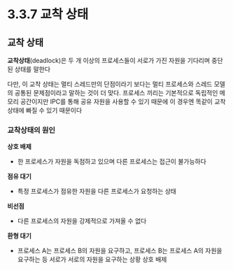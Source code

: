 # 3.3.7 교착 상태

## 교착 상태
**교착상태**(deadlock)은 두 개 이상의 프로세스들이 서로가 가진 자원을 기다리며 중단된 상태를 말한다

다만, 이 교착 상태는 멀티 스레드만의 단점이라기 보다는 멀티 프로세스와 스레드 모델의 공통된 문제점이라고 말하는 것이 더 맞다. 프로세스 끼리는 기본적으로 독립적인 메모리 공간이지만 IPC를 통해 공유 자원을 사용할 수 있기 때문에 이 경우엔 똑같이 교착 상태에 빠질 수 있기 때문이다


### 교착상태의 원인

**상호 배제**
- 한 프로세스가 자원을 독점하고 있으며 다른 프로세스는 접근이 불가능하다

**점유 대기**

- 특정 프로세스가 점유한 자원을 다른 프로세스가 요청하는 상태

**비선점**

- 다른 프로세스의 자원을 강제적으로 가져올 수 없다

**환형 대기**

- 프로세스 A는 프로세스 B의 자원을 요구하고, 프로세스 B는 프로세스 A의 자원을 요구하는 등 서로가 서로의 자원을 요구하는 상황
상호 배제
